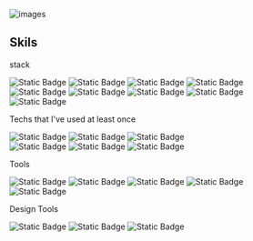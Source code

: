 ![images](https://github.com/mihye0924/mihye0924/assets/71968785/62ac8721-4696-48d0-9592-a23d2e0df21d)


## Skils

stack  

<img style="display:inline-block;" alt="Static Badge" src="https://img.shields.io/badge/HTML5-E34F26?logo=HTML5&logoColor=white"> <img style="display:inline-block;" alt="Static Badge" src="https://img.shields.io/badge/CSS3-1572B6?logo=CSS3&logoColor=white"> <img style="display:inline-block;"  alt="Static Badge" src="https://img.shields.io/badge/JAVASCRIPT-F7DF1E?logo=JAVASCRIPT&logoColor=white"> <img style="display:inline-block;" alt="Static Badge" src="https://img.shields.io/badge/TYPESCRIPT-3178C6?logo=TYPESCRIPT&logoColor=white"><br /> <img style="display:inline-block;" alt="Static Badge" src="https://img.shields.io/badge/React-61DAFB?logo=React&logoColor=white"> <img style="display:inline-block;" alt="Static Badge" src="https://img.shields.io/badge/React%20Router-CA4245?logo=React%20Router&logoColor=white"> <img style="display:inline-block;" alt="Static Badge" src="https://img.shields.io/badge/Redux-764ABC?logo=Redux&logoColor=white"> <img alt="Static Badge" src="https://img.shields.io/badge/Vue.js-4FC08D?logo=Vue.js&logoColor=white"> <img alt="Static Badge" src="https://img.shields.io/badge/Nuxt.js-00DC82?logo=Nuxt.js&logoColor=white">



Techs that I've used at least once <br/>

<img style="display:inline-block;" alt="Static Badge" src="https://img.shields.io/badge/AXIOS-764ABC?logoColor=white"> <img style="display:inline-block;" alt="Static Badge" src="https://img.shields.io/badge/Styled%20Components-DB7093?logo=Styled%20Components&logoColor=white"> <img style="display:inline-block;" alt="Static Badge" src="https://img.shields.io/badge/Sass-CC6699?logo=Sass&logoColor=white"><br /> <img style="display:inline-block;" alt="Static Badge" src="https://img.shields.io/badge/FireBase-FFCA28?logo=FireBase&logoColor=white"> <img style="display:inline-block;" alt="Static Badge" src="https://img.shields.io/badge/Amazon%20AWS-232F3E?logo=Amazon%20AWS&logoColor=white"> <img style="display:inline-block;" alt="Static Badge" src="https://img.shields.io/badge/Mongoose-F04D35?logo=Mongoose&logoColor=white">
 
Tools 

<img style="display:inline-block;" alt="Static Badge" src="https://img.shields.io/badge/Git-F05032?logo=Git&logoColor=white"> <img style="display:inline-block;" alt="Static Badge" src="https://img.shields.io/badge/GitHub-181717?logo=GitHub&logoColor=white"> <img style="display:inline-block;" alt="Static Badge" src="https://img.shields.io/badge/GitLab-FC6D26?logo=GitLab&logoColor=white"> <img style="display:inline-block;" alt="Static Badge" src="https://img.shields.io/badge/Jira-0052CC?logo=Jira&logoColor=white"> <img style="display:inline-block;" alt="Static Badge" src="https://img.shields.io/badge/Confluence-172B4D?logo=Confluence&logoColor=white">

Design Tools 

<img style="display:inline-block;" alt="Static Badge" src="https://img.shields.io/badge/Adobe%20PhotoShop-31A8FF?logo=Adobe%20PhotoShop&logoColor=white"> <img style="display:inline-block;" alt="Static Badge" src="https://img.shields.io/badge/Adobe%20Illustrator-FF9A00?logo=Adobe%20Illustrator&logoColor=white"> <img style="display:inline-block;" alt="Static Badge" src="https://img.shields.io/badge/Figma-F24E1E?logo=Figma&logoColor=white">
